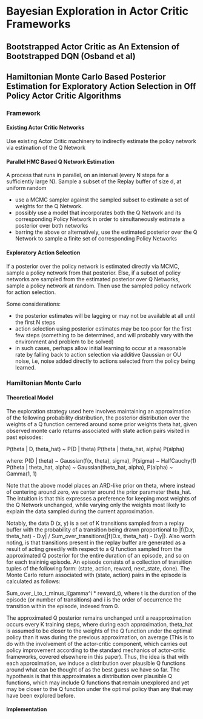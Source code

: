 # Bayesian Exploration in Actor Critic Frameworks

## Bootstrapped Actor Critic as An Extension of Bootstrapped DQN (Osband et al)

## Hamiltonian Monte Carlo Based Posterior Estimation for Exploratory Action Selection in Off Policy Actor Critic Algorithms

### Framework

#### Existing Actor Critic Networks

Use existing Actor Critic machinery to indirectly estimate the policy network via estimation of the Q Network

#### Parallel HMC Based Q Network Estimation

A process that runs in parallel, on an interval (every N steps for a sufficiently large N).
Sample a subset of the Replay buffer of size d, at uniform random

-   use a MCMC sampler against the sampled subset to estimate a set of weights for the Q Network.
-   possibly use a model that incorporates both the Q Network and its corresponding Policy Network in order to simultaneously estimate a posterior over both networks
-   barring the above or alternatively, use the estimated posterior over the Q Network to sample a finite set of corresponding Policy Networks

#### Exploratory Action Selection

If a posterior over the policy network is estimated directly via MCMC, sample a policy network from that posterior.
Else, if a subset of policy networks are sampled from the estimated posterior over Q Networks, sample a policy network at random. Then use the sampled policy network for action selection.

Some considerations:

-   the posterior estimates will be lagging or may not be available at all until the first N steps
-   action selection using posterior estimates may be too poor for the first few steps (something to be determined, and will probably vary with the environment and problem to be solved)
-   in such cases, perhaps allow initial learning to occur at a reasonable rate by falling back to action selection via additive Gaussian or OU noise, i.e, noise added directly to actions selected from the policy being learned.

### Hamiltonian Monte Carlo

#### Theoretical Model

The exploration strategy used here involves maintaining an approximation of the following probability distribution, the posterior distribution over the weights of a Q function centered around some prior weights theta hat, given observed monte carlo returns associated with state action pairs visited in past episodes:

P(theta | D, theta_hat) ~ P(D | theta) P(theta | theta_hat, alpha) P(alpha)

where:
P(D | theta) ~ Gaussian(f(x, theta), sigma), P(sigma) ~ HalfCauchy(1)
P(theta | theta_hat, alpha) ~ Gaussian(theta_hat, alpha), P(alpha) ~ Gamma(1, 1)

Note that the above model places an ARD-like prior on theta, where instead of centering around zero, we center around the prior parameter theta_hat. The intuition is that this expresses a preference for keeping most weights of the Q Network unchanged, while varying only the weights most likely to explain the data sampled during the current approximation.

Notably, the data D (x, y) is a set of K transitions sampled from a replay buffer with the probability of a transition being drawn proportional to |f(D.x, theta_hat) - D.y| / Sum_over_transitions(|f(D.x, theta_hat) - D.y|). Also worth noting, is that transitions present in the replay buffer are generated as a result of acting greedily with respect to a Q function sampled from the approximated Q posterior for the entire duration of an episode, and so on for each traininig episode. An episode consists of a collection of transition tuples of the following form: (state, action, reward, next_state, done). The Monte Carlo return associated with (state, action) pairs in the episode is calculated as follows:

Sum_over_i_to_t_minus_i(gamma^i \* reward_t), where t is the duration of the episode (or number of transitions) and i is the order of occurrence the transition within the episode, indexed from 0.

The approximated Q posterior remains unchanged until a reapproximation occurs every K training steps, where during each approximation, theta_hat is assumed to be closer to the weights of the Q function under the optimal policy than it was during the previous approximation, on average (This is to do with the involvement of the actor-critic component, which carries out policy improvement according to the standard mechanics of actor-critic frameworks, covered elsewhere in this paper). Thus, the idea is that with each approximation, we induce a distribution over plausible Q functions around what can be thought of as the best guess we have so far. The hypothesis is that this approximates a distribution over plausible Q functions, which may include Q functions that remain unexplored and yet may be closer to the Q function under the optimal policy than any that may have been explored before.

#### Implementation
